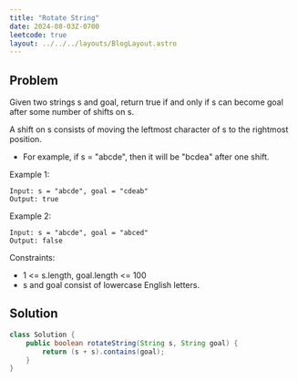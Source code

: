 ```yaml
---
title: "Rotate String"
date: 2024-08-03Z-0700
leetcode: true
layout: ../../../layouts/BlogLayout.astro
---
```


## Problem

Given two strings s and goal, return true if and only if s can become goal after some number of shifts on s.

A shift on s consists of moving the leftmost character of s to the rightmost position.

- For example, if s = "abcde", then it will be "bcdea" after one shift.

Example 1:

```text
Input: s = "abcde", goal = "cdeab"
Output: true
```

Example 2:

```text
Input: s = "abcde", goal = "abced"
Output: false
```

Constraints:

- 1 <= s.length, goal.length <= 100
- s and goal consist of lowercase English letters.

## Solution

```java
class Solution {
    public boolean rotateString(String s, String goal) {
        return (s + s).contains(goal);
    }
}
```
